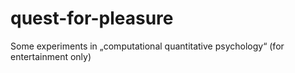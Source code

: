 # quest-for-pleasure
Some experiments in „computational quantitative psychology“ (for entertainment only)

